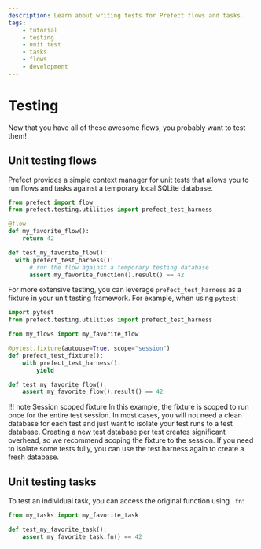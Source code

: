 ```yaml
---
description: Learn about writing tests for Prefect flows and tasks.
tags:
    - tutorial
    - testing
    - unit test
    - tasks
    - flows
    - development
---
```


# Testing

Now that you have all of these awesome flows, you probably want to test them!

## Unit testing flows

Prefect provides a simple context manager for unit tests that allows you to run flows and tasks against a temporary local SQLite database.

```python
from prefect import flow
from prefect.testing.utilities import prefect_test_harness

@flow
def my_favorite_flow():
    return 42

def test_my_favorite_flow():
  with prefect_test_harness():
      # run the flow against a temporary testing database
      assert my_favorite_function().result() == 42
```

For more extensive testing, you can leverage `prefect_test_harness` as a fixture in your unit testing framework. For example, when using `pytest`:

```python
import pytest
from prefect.testing.utilities import prefect_test_harness

from my_flows import my_favorite_flow

@pytest.fixture(autouse=True, scope="session")
def prefect_test_fixture():
    with prefect_test_harness():
        yield

def test_my_favorite_flow():
    assert my_favorite_flow().result() == 42
```

!!! note Session scoped fixture
    In this example, the fixture is scoped to run once for the entire test session. In most cases, you will not need a clean database for each test and just want to isolate your test runs to a test database. Creating a new test database per test creates significant overhead, so we recommend scoping the fixture to the session. If you need to isolate some tests fully, you can use the test harness again to create a fresh database.

## Unit testing tasks

To test an individual task, you can access the original function using `.fn`:

```python
from my_tasks import my_favorite_task

def test_my_favorite_task():
    assert my_favorite_task.fn() == 42
```